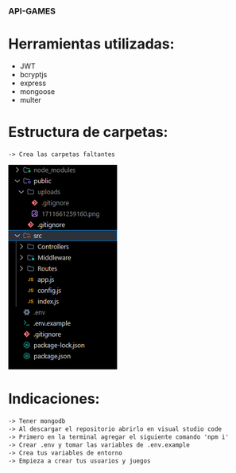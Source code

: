 ### API-GAMES

# Herramientas utilizadas:

* JWT
* bcryptjs
* express
* mongoose
* multer

# Estructura de carpetas:
    -> Crea las carpetas faltantes
<img src="./cap1.PNG"></img>

# Indicaciones:

    -> Tener mongodb
    -> Al descargar el repositorio abrirlo en visual studio code
    -> Primero en la terminal agregar el siguiente comando 'npm i'
    -> Crear .env y tomar las variables de .env.example
    -> Crea tus variables de entorno
    -> Empieza a crear tus usuarios y juegos 